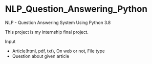 # NLP_Question_Answering_Python
NLP - Question Answering System Using Python 3.8

This project is my internship final project. 

Input

* Article(html, pdf, txt), On web or not, File type
* Question about given article

